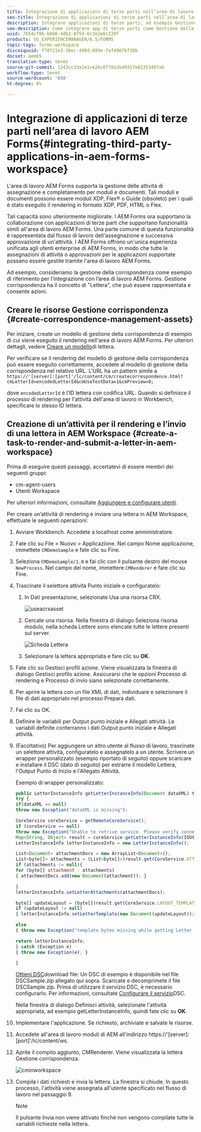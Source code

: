 ```yaml
---
title: Integrazione di applicazioni di terze parti nell’area di lavoro AEM Forms
seo-title: Integrazione di applicazioni di terze parti nell’area di lavoro AEM Forms
description: Integrare applicazioni di terze parti, ad esempio Gestione della corrispondenza nell'area di lavoro AEM Forms.
seo-description: Come integrare app di terze parti come Gestione della corrispondenza nell'area di lavoro AEM Forms.
uuid: 7654cf86-b896-4db2-8f5d-6c1b2e6c229f
products: SG_EXPERIENCEMANAGER/6.5/FORMS
topic-tags: forms-workspace
discoiquuid: f70f21e3-3bec-490d-889e-faf496fb738b
docset: aem65
translation-type: tm+mt
source-git-commit: 1343cc33a1e1ce26c0770a3b49317e82353497ab
workflow-type: tm+mt
source-wordcount: '650'
ht-degree: 0%

---
```



# Integrazione di applicazioni di terze parti nell’area di lavoro AEM Forms{#integrating-third-party-applications-in-aem-forms-workspace}

L&#39;area di lavoro AEM Forms supporta la gestione delle attività di assegnazione e completamento per moduli e documenti. Tali moduli e documenti possono essere moduli XDP, Flex® o Guide (obsoleto) per i quali è stato eseguito il rendering in formato XDP, PDF, HTML o Flex.

Tali capacità sono ulteriormente migliorate. I AEM Forms ora supportano la collaborazione con applicazioni di terze parti che supportano funzionalità simili all&#39;area di lavoro AEM Forms. Una parte comune di questa funzionalità è rappresentata dal flusso di lavoro dell&#39;assegnazione e successiva approvazione di un&#39;attività. I AEM Forms offrono un&#39;unica esperienza unificata agli utenti enterprise di AEM Forms, in modo che tutte le assegnazioni di attività o approvazioni per le applicazioni supportate possano essere gestite tramite l&#39;area di lavoro AEM Forms.

Ad esempio, consideriamo la gestione della corrispondenza come esempio di riferimento per l’integrazione con l’area di lavoro AEM Forms. Gestione corrispondenza ha il concetto di &quot;Lettera&quot;, che può essere rappresentata e consente azioni.

## Creare le risorse Gestione corrispondenza {#create-correspondence-management-assets}

Per iniziare, create un modello di gestione della corrispondenza di esempio di cui viene eseguito il rendering nell&#39;area di lavoro AEM Forms. Per ulteriori dettagli, vedere [Creare un modello](../../forms/using/create-letter.md)di lettera.

Per verificare se il rendering del modello di gestione della corrispondenza può essere eseguito correttamente, accedete al modello di gestione della corrispondenza nel relativo URL. L&#39;URL ha un pattern simile a `https://'[server]:[port]'/lc/content/cm/createcorrespondence.html?cmLetterId=encodedLetterId&cmUseTestData=1&cmPreview=0;`

dove `encodedLetterId` è l’ID lettera con codifica URL. Quando si definisce il processo di rendering per l&#39;attività dell&#39;area di lavoro in Workbench, specificare lo stesso ID lettera.

## Creazione di un’attività per il rendering e l’invio di una lettera in AEM Workspace {#create-a-task-to-render-and-submit-a-letter-in-aem-workspace}

Prima di eseguire questi passaggi, accertatevi di essere membri dei seguenti gruppi:

* cm-agent-users
* Utenti Workspace

Per ulteriori informazioni, consultate [Aggiungere e configurare utenti](/help/forms/using/admin-help/adding-configuring-users.md).

Per creare un’attività di rendering e inviare una lettera in AEM Workspace, effettuate le seguenti operazioni:

1. Avviare Workbench. Accedete a localhost come amministratore.
1. Fate clic su File > Nuovo > Applicazione. Nel campo Nome applicazione, immettete `CMDemoSample` e fate clic su Fine.
1. Seleziona `CMDemoSample/1.0` e fai clic con il pulsante destro del mouse `NewProcess`. Nel campo del nome, immettere `CMRenderer` e fare clic su Fine.
1. Trascinate il selettore attività Punto iniziale e configuratelo:

   1. In Dati presentazione, selezionate Usa una risorsa CRX.

      ![useacrxasset](assets/useacrxasset.png)

   1. Cercate una risorsa. Nella finestra di dialogo Seleziona risorsa modulo, nella scheda Lettere sono elencate tutte le lettere presenti sul server.

      ![Scheda Lettera](assets/letter_tab_new.png)

   1. Selezionare la lettera appropriata e fare clic su **OK**.

1. Fate clic su Gestisci profili azione. Viene visualizzata la finestra di dialogo Gestisci profilo azione. Assicurarsi che le opzioni Processo di rendering e Processo di invio siano selezionate correttamente.
1. Per aprire la lettera con un file XML di dati, individuare e selezionare il file di dati appropriato nel processo Prepara dati.
1. Fai clic su OK.
1. Definire le variabili per Output punto iniziale e Allegati attività. Le variabili definite conterranno i dati Output punto iniziale e Allegati attività.
1. (Facoltativo) Per aggiungere un altro utente al flusso di lavoro, trascinate un selettore attività, configuratelo e assegnatelo a un utente. Scrivere un wrapper personalizzato (esempio riportato di seguito) oppure scaricare e installare il DSC (dato di seguito) per estrarre il modello Lettera, l&#39;Output Punto di Inizio e l&#39;Allegato Attività.

   Esempio di wrapper personalizzato:

   ```javascript
   public LetterInstanceInfo getLetterInstanceInfo(Document dataXML) throws Exception {
   try {
   if(dataXML == null)
   throw new Exception("dataXML is missing");
   
   CoreService coreService = getRemoteCoreService();
   if (coreService == null)
   throw new Exception("Unable to retrive service. Please verify connection details.");
   Map<String, Object> result = coreService.getLetterInstanceInfo(IOUtils.toString(dataXML.getInputStream(), "UTF-8"));
   LetterInstanceInfo letterInstanceInfo = new LetterInstanceInfo();
   
   List<Document> attachmentDocs = new ArrayList<Document>();
   List<byte[]> attachments = (List<byte[]>)result.get(CoreService.ATTACHMENT_KEY);
   if (attachments != null){
   for (byte[] attachment : attachments)
   { attachmentDocs.add(new Document(attachment)); }
   
   }
   letterInstanceInfo.setLetterAttachments(attachmentDocs);
   
   byte[] updateLayout = (byte[])result.get(CoreService.LAYOUT_TEMPLATE_KEY);
   if (updateLayout != null)
   { letterInstanceInfo.setLetterTemplate(new Document(updateLayout)); }
   
   else
   { throw new Exception("template bytes missing while getting Letter instance Info."); }
   
   return letterInstanceInfo;
   } catch (Exception e)
   { throw new Exception(e); }
   
   }
   ```

   [Ottieni DSC](assets/dscsample.zip)download file: Un DSC di esempio è disponibile nel file DSCSample.zip allegato qui sopra. Scaricate e decomprimete il file DSCSample.zip. Prima di utilizzare il servizio DSC, è necessario configurarlo. Per informazioni, consultate [Configurare il servizio](../../forms/using/add-action-button-in-create-correspondence-ui.md#p-configure-the-dsc-service-p)DSC.

   Nella finestra di dialogo Definisci attività, selezionate l&#39;attività appropriata, ad esempio getLetterInstanceInfo, quindi fate clic su **OK**.

1. Implementare l&#39;applicazione. Se richiesto, archiviate e salvate le risorse.
1. Accedete all&#39;area di lavoro moduli di AEM all&#39;indirizzo https://&#39;[server]:[port]&#39;/lc/content/ws.
1. Aprite il compito aggiunto, CMRenderer. Viene visualizzata la lettera Gestione corrispondenza.

   ![cminworkspace](assets/cminworkspace.png)

1. Compila i dati richiesti e invia la lettera. La finestra si chiude. In questo processo, l&#39;attività viene assegnata all&#39;utente specificato nel flusso di lavoro nel passaggio 9.

   >[!NOTE]
   >
   >Il pulsante Invia non viene attivato finché non vengono compilate tutte le variabili richieste nella lettera.

